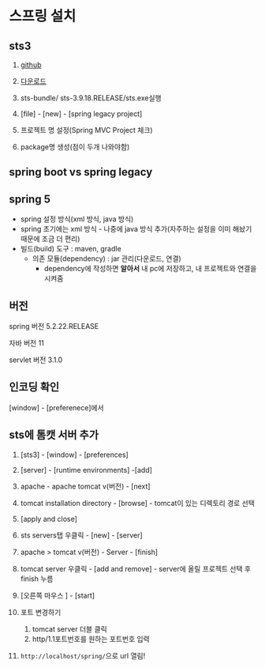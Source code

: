 # 스프링 설치

## sts3

1. [github](https://github.com/spring-attic/toolsuite-distribution/wiki/Spring-Tool-Suite-3)

2. [다운로드](https://download.springsource.com/release/STS/3.9.18.RELEASE/dist/e4.21/spring-tool-suite-3.9.18.RELEASE-e4.21.0-win32-x86_64.zip)

3. sts-bundle/ sts-3.9.18.RELEASE/sts.exe실행

4. [file] - [new] - [spring legacy project] 
5. 프로젝트 명 설정(Spring MVC Project 체크)
6. package명 생성(점이 두개 나와야함)



## spring boot vs spring legacy



## spring 5

- spring 설정 방식(xml 방식, java 방식)
- spring 초기에는 xml 방식 - 나중에 java 방식 추가(자주하는 설정을 이미 해놨기 때문에 조금 더 편리)
- 빌드(build) 도구 : maven, gradle
  - 의존 모듈(dependency) : jar 관리(다운로드, 연결)
    - dependency에 작성하면 **알아서** 내 pc에 저장하고, 내 프로젝트와 연결을 시켜줌



## 버전

spring 버전 5.2.22.RELEASE

자바 버전 11

servlet 버전 3.1.0



## 인코딩 확인

[window] - [preferenece]에서 



## sts에 톰캣 서버 추가

1. [sts3] - [window] - [preferences] 
2. [server] - [runtime environments] -[add]
3. apache - apache tomcat v(버전) - [next]
4. tomcat installation directory - [browse] - tomcat이 있는 디렉토리 경로 선택
5. [apply and close]
6. sts servers탭 우클릭 - [new] - [server]
7. apache > tomcat v(버전) - Server - [finish]
8. tomcat server 우클릭 - [add and remove] - server에 올릴 프로젝트 선택 후 finish 누름
9. [오른쪽 마우스 ] - [start]

10. 포트 변경하기
    1. tomcat server 더블 클릭
    2. http/1.1포트번호를 원하는 포트번호 입력

11. `http://localhost/spring/`으로 url 열림!